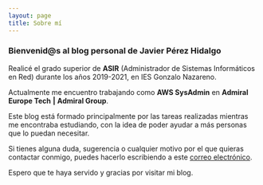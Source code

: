 ```yaml
---
layout: page
title: Sobre mí
---
```


### Bienvenid@s al blog personal de Javier Pérez Hidalgo

Realicé el grado superior de **ASIR** (Administrador de Sistemas Informáticos en Red) durante los años 2019-2021, en IES Gonzalo Nazareno.

Actualmente me encuentro trabajando como **AWS SysAdmin** en **Admiral Europe Tech** **\|** **Admiral Group**.

Este blog está formado principalmente por las tareas realizadas mientras me encontraba estudiando, con la idea de poder ayudar a más personas que lo puedan necesitar.

Si tienes alguna duda, sugerencia o cualquier motivo por el que quieras contactar conmigo, puedes hacerlo escribiendo a este [correo electrónico](mailto:javierperezhidalgo01@gmail.com).

Espero que te haya servido y gracias por visitar mi blog.
